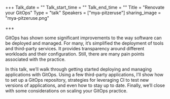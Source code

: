 +++
Talk_date = ""
Talk_start_time = ""
Talk_end_time = ""
Title = "Renovate your GitOps"
Type = "talk"
Speakers = ["mya-pitzeruse"]
sharing_image = "mya-pitzeruse.png"

+++

GitOps has shown some significant improvements to the way software can be deployed and managed. For many, it’s simplified the deployment of tools and third-party services. It provides transparency around different workloads and their configuration. Still, there are many pain points associated with the practice.

In this talk, we’ll walk through getting started deploying and managing applications with GitOps. Using a few third-party applications, I’ll show how to set up a GitOps repository, strategies for leveraging CI to test new versions of applications, and even how to stay up to date. Finally, we’ll close with some considerations on scaling your GitOps practice.
